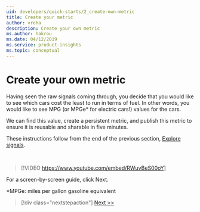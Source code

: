 ```yaml
---
uid: developers/quick-starts/2_create-own-metric
title: Create your metric
author: vroha
description: Create your own metric
ms.author: hakrou
ms.date: 04/12/2019
ms.service: product-insights
ms.topic: conceptual
---
```


# Create your own metric  

Having seen the raw signals coming through, you decide that you would like to see which cars cost the least to run in terms of fuel. In other words, you would like to see MPG (or MPGe* for electric cars!) values for the cars. 

We can find this value, create a persistent metric, and publish this metric to ensure it is reusable and sharable in five minutes. 

These instructions follow from the end of the previous section, [Explore signals](xref:developers/quick-starts/1_3_explore). 

<br/>

> [!VIDEO https://www.youtube.com/embed/RWuvBeS00oY]

For a screen-by-screen guide, click Next. 

*MPGe: miles per gallon gasoline equivalent

> [!div class="nextstepaction"]
> [Next >>](2_1_create-measure.md)
